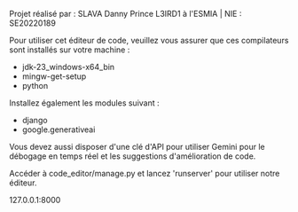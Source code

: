Projet réalisé par : SLAVA Danny Prince L3IRD1 à l'ESMIA | NIE : SE20220189

Pour utiliser cet éditeur de code, veuillez vous assurer que ces compilateurs sont installés sur votre machine : 

- jdk-23_windows-x64_bin
- mingw-get-setup
- python

Installez également les modules suivant :

- django
- google.generativeai

Vous devez aussi disposer d'une clé d'API pour utiliser Gemini pour le débogage en temps réel et les suggestions d'amélioration de code.

Accéder à code_editor/manage.py et lancez 'runserver' pour utiliser notre éditeur.

127.0.0.1:8000